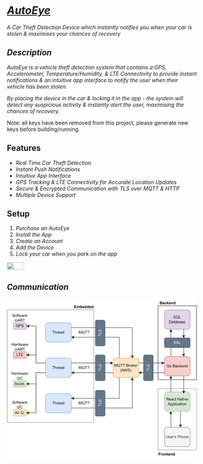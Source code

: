 # [_AutoEye_](https://nethercrafter9.wixsite.com/auto-eye)

_A Car Theft Detection Device which instantly notifies you when your car is stolen & maximises your chances of recovery_

## _Description_

_AutoEye is a vehicle theft detection system that contains a GPS, Accelerometer, Temperature/Humidity, & LTE Connectivity to provide instant notifications & an intuitive app interface to notify the user when their vehicle has been stolen._

_By placing the device in the car & locking it in the app - the system will detect any suspicious activity & instantly alert the user, maximising the chances of recovery._

Note: all keys have been removed from this project, please generate new keys before building/running.

## Features

- _Real Time Car Theft Detection_
- _Instant Push Notifications_
- _Intuitive App Interface_
- _GPS Tracking & LTE Connectivity for Accurate Location Updates_
- _Secure & Encrypted Communication with TLS over MQTT & HTTP_
- _Multiple Device Support_

## Setup

1. _Purchase an AutoEye_
2. _Install the App_
3. _Create an Account_
4. _Add the Device_
5. _Lock your car when you park on the app_

<img src="./documentation/AutoEyeDemo.gif" width="30%" height="30%"/>

## _Communication_

![backend](./documentation/SystemDiagram.png)
